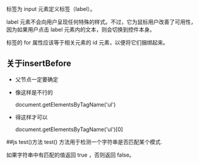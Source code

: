 <label> 标签为 input 元素定义标签（label）。

label 元素不会向用户呈现任何特殊的样式。不过，它为鼠标用户改善了可用性，因为如果用户点击 label 元素内的文本，则会切换到控件本身。

<label> 标签的 for 属性应该等于相关元素的 id 元素，以便将它们捆绑起来。

## 关于insertBefore
* 父节点一定要确定
* 像这样是不行的

    document.getElementsByTagName('ul')
* 得这样才可以

    document.getElementsByTagName('ul')[0]
    
##js test()方法
test() 方法用于检测一个字符串是否匹配某个模式.

如果字符串中有匹配的值返回 true ，否则返回 false。